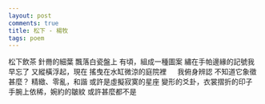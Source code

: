 ```yaml
---
layout: post
comments: true
title: 松下 - 楊牧
tags: poem
---
```


松下飲茶
針黹的細葉
飄落白瓷盤上
有頃，組成一種圖案
繡在手帕邊緣的記號我早忘了
又縱橫浮起，現在
搖曳在水缸微涼的庭院裡
　
我俯身辨認
不知道它象徵甚麼？
精緻、零亂，和諧
或許是虛擬寂寞的星座
變形的爻卦，衣裳摺折的印子
手腕上依稀，婉約的皺紋
或許甚麼都不是

